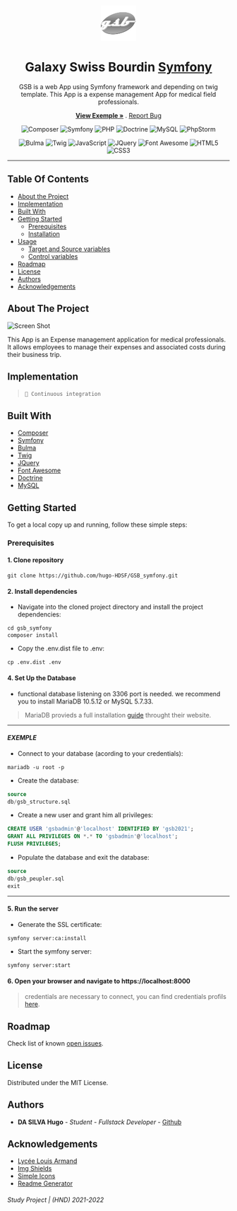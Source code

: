 <p align="center">
  <a>
    <img src="public/images/logo-icon.png" alt="Logo" width="80" >
  </a>
</p>

<h1 align="center">Galaxy Swiss Bourdin <a href="https://symfony.com/">Symfony</a></h1>

<p align="center">
  <p align="center">
      GSB is a web App using Symfony framework and depending on twig template. This App is a expense management App for medical field professionals.
  </p> 
  <p align="center">
    <a href="https://github.com/hugo-HDSF/GSB_symfony/assets/videos/blob/master/exemple.gif"><strong>View Exemple »</strong></a>
    .
    <a href="https://github.com/hugo-HDSF/GSB_symfony/issues">Report Bug</a>
  </p>
</p>

<div align="center">

![Composer](https://img.shields.io/badge/-Composer_1.11-885630?logo=composer&logoColor=white)
![Symfony](https://img.shields.io/badge/-Symfony_4.4-000000?logo=symfony&logoColor=white)
![PHP](https://img.shields.io/badge/-PHP_8.1-777BB4?logo=php&logoColor=white)
![Doctrine](https://img.shields.io/badge/-Doctrine_2.7-F05032?logo=doctrine&logoColor=white)
![MySQL](https://img.shields.io/badge/-MySQL_5.7-4479A1?logo=mysql&logoColor=white)
![PhpStorm](https://img.shields.io/badge/-PhpStorm-000000?logo=phpstorm&logoColor=white)
</div>

<div align="center">

![Bulma](https://img.shields.io/badge/-Bulma_0.9.3-00D1B2?logo=bulma&logoColor=white)
![Twig](https://img.shields.io/badge/-Twig_3.0-bfcf28?logo=twig&logoColor=black)
![JavaScript](https://img.shields.io/badge/-JavaScript-F7DF1E?logo=javascript&logoColor=black)
![JQuery](https://img.shields.io/badge/-JQuery_3.5.1-0769AD?logo=jquery&logoColor=white)
![Font Awesome](https://img.shields.io/badge/-FontAwesome-528DD7?logo=FontAwesome&logoColor=white)
![HTML5](https://img.shields.io/badge/-HTML5-E34F26?logo=html5&logoColor=white)
![CSS3](https://img.shields.io/badge/-CSS3-1572B6?logo=css3&logoColor=white)
</div>

-----

## Table Of Contents

* [About the Project](#about-the-project)
* [Implementation](#implementation)
* [Built With](#built-with)
* [Getting Started](#getting-started)
    * [Prerequisites](#prerequisites)
    * [Installation](#installation)
* [Usage](#usage)
    * [Target and Source variables](#target-and-source-variables)
    * [Control variables](#control-variables)
* [Roadmap](#roadmap)
* [License](#license)
* [Authors](#authors)
* [Acknowledgements](#acknowledgements)

## About The Project

![Screen Shot](assets/videos/exemple.gif)

This App is an Expense management application for medical professionals. It allows employees to manage their expenses and associated costs during their business trip.

## Implementation

> `🚀 Continuous integration`

## Built With

* [Composer](https://getcomposer.org/)
* [Symfony](https://symfony.com/)
* [Bulma](https://bulma.io/)
* [Twig](https://twig.symfony.com/)
* [JQuery](https://jquery.com/)
* [Font Awesome](https://fontawesome.com/)
* [Doctrine](https://www.doctrine-project.org/)
* [MySQL](https://www.mysql.com/fr/)

## Getting Started

To get a local copy up and running, follow these simple steps:

### Prerequisites

#### 1. Clone repository

```Shell
git clone https://github.com/hugo-HDSF/GSB_symfony.git
```

#### 2. Install dependencies

- Navigate into the cloned project directory and install the project dependencies:

```Shell
cd gsb_symfony
composer install
```

- Copy the .env.dist file to .env:

```Shell
cp .env.dist .env
```

#### 4. Set Up the Database

- functional database listening on 3306 port is needed. we recommend you to install MariaDB 10.5.12 or MySQL 5.7.33.

> MariaDB provieds a full installation [guide](https://mariadb.com/kb/en/getting-installing-and-upgrading-mariadb/) throught their website.

------

#### ___EXEMPLE___

- Connect to your database (acording to your credentials):

```Shell
mariadb -u root -p
```

- Create the database:

```sql
source
db/gsb_structure.sql
```

- Create a new user and grant him all privileges:

```sql
CREATE USER 'gsbadmin'@'localhost' IDENTIFIED BY 'gsb2021';
GRANT ALL PRIVILEGES ON *.* TO 'gsbadmin'@'localhost';
FLUSH PRIVILEGES;
```

- Populate the database and exit the database:

```sql
source
db/gsb_peupler.sql
exit
```

------

#### 5. Run the server

- Generate the SSL certificate:

```Shell
symfony server:ca:install
```

- Start the symfony server:

```Shell
symfony server:start
```

#### 6. Open your browser and navigate to https://localhost:8000

> credentials are necessary to connect, you can find credentials profils [here](db/gsb_peupler.sql).

## Roadmap

Check list of known [open issues](https://github.com/hugo-HDSF/GSB_symfony/issues).

## License

Distributed under the MIT License.

## Authors

* **DA SILVA Hugo** - *Student - Fullstack Developer* - [Github](https://github.com/hugo-HDSF/)

## Acknowledgements

* [Lycée Louis Armand](https://www.larmand.fr/)
* [Img Shields](https://shields.io/)
* [Simple Icons](https://simpleicons.org/)
* [Readme Generator](https://readme.shaankhan.dev/)

###### _Study Project | (HND) 2021-2022_
